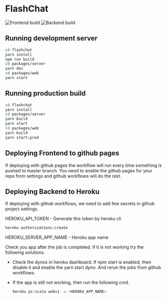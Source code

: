 # FlashChat

![Frontend build](<https://github.com/tusharmoraye/flashchat/workflows/Deploy%20to%20GitHub%20Pages%20(Frontend)/badge.svg>)
![Backend build](<https://github.com/tusharmoraye/flashchat/workflows/Deploy%20to%20Heroku%20(Backend)/badge.svg>)

## Running development server

```bash
cd flashchat
yarn install
npm run build
cd packages/server
yarn dev
cd packages/web
yarn start
```

## Running production build

```bash
cd flashchat
yarn install
cd packages/server
yarn build
yarn start
cd packages/web
yarn build
yarn start:prod
```

## Deploying Frontend to github pages

If deploying with github pages the workflow will run every time something is pushed to master branch.
You need to enable the github pages for your repo from settings and github workflows will do the rest.

## Deploying Backend to Heroku

If deploying with github workflows, we need to add few secrets in github project settings.

HEROKU_API_TOKEN - Generate this token by heroku cli

```bash
heroku authorizations:create
```

HEROKU_SERVER_APP_NAME - Heroku app name

Check you app after the job is completed. If it is not working try the following solutions.

- Check the dynos in heroku dashboard. If npm start is enabled, then disable it and enable the yarn start dyno. And rerun the jobs from github workflows.

- If the app is still not working, then run the following cmd.

  ```bash
  heroku ps:scale web=1 -a <HEROKU_APP_NAME>
  ```
